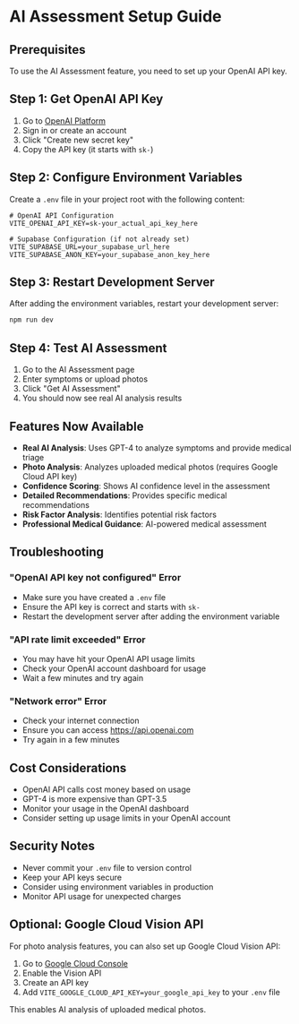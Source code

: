 # AI Assessment Setup Guide

## Prerequisites

To use the AI Assessment feature, you need to set up your OpenAI API key.

## Step 1: Get OpenAI API Key

1. Go to [OpenAI Platform](https://platform.openai.com/api-keys)
2. Sign in or create an account
3. Click "Create new secret key"
4. Copy the API key (it starts with `sk-`)

## Step 2: Configure Environment Variables

Create a `.env` file in your project root with the following content:

```env
# OpenAI API Configuration
VITE_OPENAI_API_KEY=sk-your_actual_api_key_here

# Supabase Configuration (if not already set)
VITE_SUPABASE_URL=your_supabase_url_here
VITE_SUPABASE_ANON_KEY=your_supabase_anon_key_here
```

## Step 3: Restart Development Server

After adding the environment variables, restart your development server:

```bash
npm run dev
```

## Step 4: Test AI Assessment

1. Go to the AI Assessment page
2. Enter symptoms or upload photos
3. Click "Get AI Assessment"
4. You should now see real AI analysis results

## Features Now Available

- **Real AI Analysis**: Uses GPT-4 to analyze symptoms and provide medical triage
- **Photo Analysis**: Analyzes uploaded medical photos (requires Google Cloud API key)
- **Confidence Scoring**: Shows AI confidence level in the assessment
- **Detailed Recommendations**: Provides specific medical recommendations
- **Risk Factor Analysis**: Identifies potential risk factors
- **Professional Medical Guidance**: AI-powered medical assessment

## Troubleshooting

### "OpenAI API key not configured" Error
- Make sure you have created a `.env` file
- Ensure the API key is correct and starts with `sk-`
- Restart the development server after adding the environment variable

### "API rate limit exceeded" Error
- You may have hit your OpenAI API usage limits
- Check your OpenAI account dashboard for usage
- Wait a few minutes and try again

### "Network error" Error
- Check your internet connection
- Ensure you can access https://api.openai.com
- Try again in a few minutes

## Cost Considerations

- OpenAI API calls cost money based on usage
- GPT-4 is more expensive than GPT-3.5
- Monitor your usage in the OpenAI dashboard
- Consider setting up usage limits in your OpenAI account

## Security Notes

- Never commit your `.env` file to version control
- Keep your API keys secure
- Consider using environment variables in production
- Monitor API usage for unexpected charges

## Optional: Google Cloud Vision API

For photo analysis features, you can also set up Google Cloud Vision API:

1. Go to [Google Cloud Console](https://console.cloud.google.com/)
2. Enable the Vision API
3. Create an API key
4. Add `VITE_GOOGLE_CLOUD_API_KEY=your_google_api_key` to your `.env` file

This enables AI analysis of uploaded medical photos. 